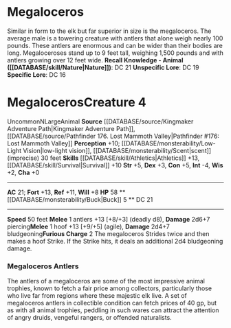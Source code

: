 ﻿---
ac: null
alignment: null
all_resistance: null
burrow_speed: null
charisma: null
climb_speed: null
constitution: null
creature_ability: null
creature_family: null
dexterity: null
element: null
fly_speed: null
fortitude: null
hardness: null
hp: null
id: '1776'
immunity: null
intelligence: null
land_speed: null
language: null
level: null
max_speed: null
name: Megaloceros
perception: null
rarity: null
reflex: null
resistance: null
rus_type_level: null
school: null
sense: null
size: null
skill: null
source: '[[DATABASE/source/Pathfinder 176. Lost Mammoth Valley|Pathfinder #176: Lost
  Mammoth Valley]]'
speed: null
spell: null
strength: null
strength_req: null
strongest_save: null
swim_speed: null
trait: null
type: null
vision: null
weakest_save: null
weakness: null
will: null
wisdom: null

---
# Megaloceros

Similar in form to the elk but far superior in size is the megaloceros. The average male is a towering creature with antlers that alone weigh nearly 100 pounds. These antlers are enormous and can be wider than their bodies are long. Megaloceroses stand up to 9 feet tall, weighing 1,500 pounds and with antlers growing over 12 feet wide.
**Recall Knowledge - Animal ([[DATABASE/skill/Nature|Nature]])**: DC 21
**Unspecific Lore**: DC 19
**Specific Lore**: DC 16

# Megaloceros<span class="item-type">Creature 4</span>

<span class="trait-uncommon item-trait">Uncommon</span><span class="trait-alignment item-trait">N</span><span class="trait-size item-trait">Large</span><span class="item-trait">Animal</span>
**Source** [[DATABASE/source/Kingmaker Adventure Path|Kingmaker Adventure Path]], [[DATABASE/source/Pathfinder 176. Lost Mammoth Valley|Pathfinder #176: Lost Mammoth Valley]]
**Perception** +10; [[DATABASE/monsterability/Low-Light Vision|low-light vision]], [[DATABASE/monsterability/Scent|scent]] (imprecise) 30 feet
**Skills** [[DATABASE/skill/Athletics|Athletics]] +13, [[DATABASE/skill/Survival|Survival]] +10
**Str** +5, **Dex** +3, **Con** +5, **Int** -4, **Wis** +2, **Cha** +0

---
**AC** 21; **Fort** +13, **Ref** +11, **Will** +8
**HP** 58
<span class="in-box-ability">**[[DATABASE/monsterability/Buck|Buck]] <span class="action-icon">5</span> ** DC 21</span>

---
**Speed** 50 feet
<span class="in-box-ability">**Melee** <span class="action-icon">1</span> antlers +13 [+8/+3] (deadly d8), **Damage** 2d6+7 piercing</span><span class="in-box-ability">**Melee** <span class="action-icon">1</span> hoof +13 [+9/+5] (agile), **Damage** 2d4+7 bludgeoning</span><span class="in-box-ability">**Furious Charge** <span class="action-icon">2</span> The megaloceros Strides twice and then makes a hoof Strike. If the Strike hits, it deals an additional 2d4 bludgeoning damage.</span>

###  Megaloceros Antlers

The antlers of a megaloceros are some of the most impressive animal trophies, known to fetch a fair price among collectors, particularly those who live far from regions where these majestic elk live. A set of megaloceros antlers in collectible condition can fetch prices of 40 gp, but as with all animal trophies, peddling in such wares can attract the attention of angry druids, vengeful rangers, or offended naturalists.